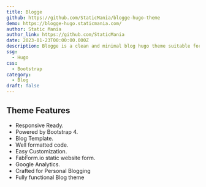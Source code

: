 ```yaml
---
title: Blogge
github: https://github.com/StaticMania/blogge-hugo-theme
demo: https://blogge-hugo.staticmania.com/
author: Static Mania
author_link: https://github.com/StaticMania
date: 2023-01-23T00:00:00.000Z
description: Blogge is a clean and minimal blog hugo theme suitable for someone with easy creative features and effects who wants to create a personal blog site to make readers enjoy the pleasure of reading blog posts and blogs.
ssg:
  - Hugo
css:
  - Bootstrap
category:
  - Blog
draft: false
---
```


## Theme Features
- Responsive Ready.
- Powered by Bootstrap 4.
- Blog Template.
- Well formatted code.
- Easy Customization.
- FabForm.io static website form.
- Google Analytics.
- Crafted for Personal Blogging
- Fully functional Blog theme